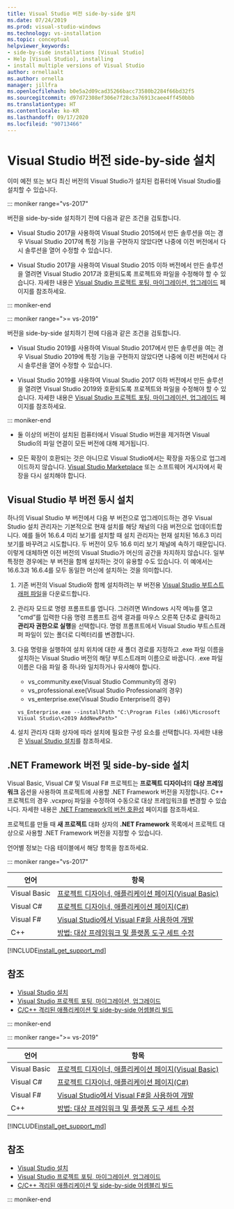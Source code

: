 ```yaml
---
title: Visual Studio 버전 side-by-side 설치
ms.date: 07/24/2019
ms.prod: visual-studio-windows
ms.technology: vs-installation
ms.topic: conceptual
helpviewer_keywords:
- side-by-side installations [Visual Studio]
- Help [Visual Studio], installing
- install multiple versions of Visual Studio
author: ornellaalt
ms.author: ornella
manager: jillfra
ms.openlocfilehash: b0e5a2d09cad35266bacc73580b2284f66bd32f5
ms.sourcegitcommit: d97d72308ef306e7f28c3a76913caee4ff450bbb
ms.translationtype: HT
ms.contentlocale: ko-KR
ms.lasthandoff: 09/17/2020
ms.locfileid: "90713466"
---
```

# <a name="install-visual-studio-versions-side-by-side"></a>Visual Studio 버전 side-by-side 설치

이미 예전 또는 보다 최신 버전의 Visual Studio가 설치된 컴퓨터에 Visual Studio를 설치할 수 있습니다.

::: moniker range="vs-2017"

버전을 side-by-side 설치하기 전에 다음과 같은 조건을 검토합니다.

* Visual Studio 2017을 사용하여 Visual Studio 2015에서 만든 솔루션을 여는 경우 Visual Studio 2017에 특정 기능을 구현하지 않았다면 나중에 이전 버전에서 다시 솔루션을 열어 수정할 수 있습니다.

* Visual Studio 2017을 사용하여 Visual Studio 2015 이하 버전에서 만든 솔루션을 열려면 Visual Studio 2017과 호환되도록 프로젝트와 파일을 수정해야 할 수 있습니다. 자세한 내용은 [Visual Studio 프로젝트 포팅, 마이그레이션, 업그레이드](../porting/port-migrate-and-upgrade-visual-studio-projects.md?view=vs-2017) 페이지를 참조하세요.

::: moniker-end

::: moniker range=">= vs-2019"

버전을 side-by-side 설치하기 전에 다음과 같은 조건을 검토합니다.

* Visual Studio 2019를 사용하여 Visual Studio 2017에서 만든 솔루션을 여는 경우 Visual Studio 2019에 특정 기능을 구현하지 않았다면 나중에 이전 버전에서 다시 솔루션을 열어 수정할 수 있습니다.

* Visual Studio 2019를 사용하여 Visual Studio 2017 이하 버전에서 만든 솔루션을 열려면 Visual Studio 2019와 호환되도록 프로젝트와 파일을 수정해야 할 수 있습니다. 자세한 내용은 [Visual Studio 프로젝트 포팅, 마이그레이션, 업그레이드](../porting/port-migrate-and-upgrade-visual-studio-projects.md) 페이지를 참조하세요.

::: moniker-end

* 둘 이상의 버전이 설치된 컴퓨터에서 Visual Studio 버전을 제거하면 Visual Studio의 파일 연결이 모든 버전에 대해 제거됩니다.

* 모든 확장이 호환되는 것은 아니므로 Visual Studio에서는 확장을 자동으로 업그레이드하지 않습니다. [Visual Studio Marketplace](https://marketplace.visualstudio.com/) 또는 소프트웨어 게시자에서 확장을 다시 설치해야 합니다.

## <a name="install-minor-visual-studio-versions-side-by-side"></a>Visual Studio 부 버전 동시 설치

하나의 Visual Studio 부 버전에서 다음 부 버전으로 업그레이드하는 경우 Visual Studio 설치 관리자는 기본적으로 현재 설치를 해당 채널의 다음 버전으로 업데이트합니다. 예를 들어 16.6.4 미리 보기를 설치할 때 설치 관리자는 현재 설치된 16.6.3 미리 보기를 바꾸려고 시도합니다. 두 버전이 모두 16.6 미리 보기 채널에 속하기 때문입니다. 이렇게 대체하면 이전 버전의 Visual Studio가 머신의 공간을 차지하지 않습니다. 일부 특정한 경우에는 부 버전을 함께 설치하는 것이 유용할 수도 있습니다. 이 예에서는 16.6.3과 16.6.4를 모두 동일한 머신에 설치하는 것을 의미합니다.

1. 기존 버전의 Visual Studio와 함께 설치하려는 부 버전용 [Visual Studio 부트스트래퍼 파일](/visualstudio/releases/2019/history#installing-an-earlier-release)을 다운로드합니다.
2. 관리자 모드로 명령 프롬프트를 엽니다. 그러려면 Windows 시작 메뉴를 열고 “cmd”를 입력한 다음 명령 프롬프트 검색 결과를 마우스 오른쪽 단추로 클릭하고 **관리자 권한으로 실행**을 선택합니다. 명령 프롬프트에서 Visual Studio 부트스트래퍼 파일이 있는 폴더로 디렉터리를 변경합니다.
3. 다음 명령을 실행하여 설치 위치에 대한 새 폴더 경로를 지정하고 .exe 파일 이름을 설치하는 Visual Studio 버전의 해당 부트스트래퍼 이름으로 바꿉니다. .exe 파일 이름은 다음 파일 중 하나와 일치하거나 유사해야 합니다.
   * vs_community.exe(Visual Studio Community의 경우)
   * vs_professional.exe(Visual Studio Professional의 경우)
   * vs_enterprise.exe(Visual Studio Enterprise의 경우)

   ```
   vs_Enterprise.exe --installPath "C:\Program Files (x86)\Microsoft Visual Studio\<2019 AddNewPath>"
   ```

4. 설치 관리자 대화 상자에 따라 설치에 필요한 구성 요소를 선택합니다. 자세한 내용은 [Visual Studio 설치](install-visual-studio.md#step-4---choose-workloads)를 참조하세요.

## <a name="net-framework-versions-and-side-by-side-installations"></a>.NET Framework 버전 및 side-by-side 설치

Visual Basic, Visual C# 및 Visual F# 프로젝트는 **프로젝트 디자이너**의 **대상 프레임워크** 옵션을 사용하여 프로젝트에 사용할 .NET Framework 버전을 지정합니다. C++ 프로젝트의 경우 .vcxproj 파일을 수정하여 수동으로 대상 프레임워크를 변경할 수 있습니다. 자세한 내용은 [.NET Framework의 버전 호환성](/dotnet/framework/migration-guide/version-compatibility) 페이지를 참조하세요.

프로젝트를 만들 때 **새 프로젝트** 대화 상자의 **.NET Framework** 목록에서 프로젝트 대상으로 사용할 .NET Framework 버전을 지정할 수 있습니다.

언어별 정보는 다음 테이블에서 해당 항목을 참조하세요.

::: moniker range="vs-2017"

| 언어 | 항목 |
|--------------|-----------|
| Visual Basic | [프로젝트 디자이너, 애플리케이션 페이지(Visual Basic)](../ide/reference/application-page-project-designer-visual-basic.md?view=vs-2017) |
| Visual C# | [프로젝트 디자이너, 애플리케이션 페이지(C#)](../ide/reference/application-page-project-designer-csharp.md?view=vs-2017) |
| Visual F# | [Visual Studio에서 Visual F#을 사용하여 개발](../ide/fsharp-visual-studio.md?view=vs-2017) |
|C++ | [방법: 대상 프레임워크 및 플랫폼 도구 세트 수정](/cpp/build/how-to-modify-the-target-framework-and-platform-toolset/) |

[!INCLUDE[install_get_support_md](includes/install_get_support_md.md)]

## <a name="see-also"></a>참조

* [Visual Studio 설치](install-visual-studio.md?view=vs-2017)
* [Visual Studio 프로젝트 포팅, 마이그레이션, 업그레이드](../porting/port-migrate-and-upgrade-visual-studio-projects.md?view=vs-2017)
* [C/C++ 격리된 애플리케이션 및 side-by-side 어셈블리 빌드](/cpp/build/building-c-cpp-isolated-applications-and-side-by-side-assemblies/)

::: moniker-end

::: moniker range=">= vs-2019"

| 언어 | 항목 |
|--------------|-----------|
| Visual Basic | [프로젝트 디자이너, 애플리케이션 페이지(Visual Basic)](../ide/reference/application-page-project-designer-visual-basic.md) |
| Visual C# | [프로젝트 디자이너, 애플리케이션 페이지(C#)](../ide/reference/application-page-project-designer-csharp.md) |
| Visual F# | [Visual Studio에서 Visual F#을 사용하여 개발](../ide/fsharp-visual-studio.md) |
| C++ | [방법: 대상 프레임워크 및 플랫폼 도구 세트 수정](/cpp/build/how-to-modify-the-target-framework-and-platform-toolset/) |

[!INCLUDE[install_get_support_md](includes/install_get_support_md.md)]

## <a name="see-also"></a>참조

* [Visual Studio 설치](install-visual-studio.md)
* [Visual Studio 프로젝트 포팅, 마이그레이션, 업그레이드](../porting/port-migrate-and-upgrade-visual-studio-projects.md)
* [C/C++ 격리된 애플리케이션 및 side-by-side 어셈블리 빌드](/cpp/build/building-c-cpp-isolated-applications-and-side-by-side-assemblies/)

::: moniker-end